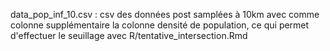 data_pop_inf_10.csv : csv des données post samplées à 10km avec comme colonne supplémentaire la colonne densité de population, ce qui permet d'effectuer le seuillage avec R/tentative_intersection.Rmd
